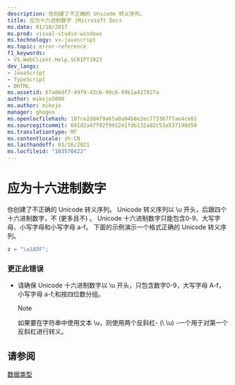 ```yaml
---
description: 你创建了不正确的 Unicode 转义序列。
title: 应为十六进制数字 |Microsoft Docs
ms.date: 01/18/2017
ms.prod: visual-studio-windows
ms.technology: vs-javascript
ms.topic: error-reference
f1_keywords:
- VS.WebClient.Help.SCRIPT1023
dev_langs:
- JavaScript
- TypeScript
- DHTML
ms.assetid: 67a86df7-49f9-43cb-99c6-99b1a427827a
author: mikejo5000
ms.author: mikejo
manager: ghogen
ms.openlocfilehash: 107ce2dd4f9a65a0a04b8e2ec773367ffae4ce81
ms.sourcegitcommit: 691d2a47f92f991241fdb132a82c53a537198d50
ms.translationtype: MT
ms.contentlocale: zh-CN
ms.lasthandoff: 03/16/2021
ms.locfileid: "103570422"
---
```

# <a name="expected-hexadecimal-digit"></a>应为十六进制数字
你创建了不正确的 Unicode 转义序列。 Unicode 转义序列以 \u 开头，后跟四个十六进制数字，不 (更多且不) 。 Unicode 十六进制数字只能包含0-9、大写字母、小写字母和小写字母 a-f。 下面的示例演示一个格式正确的 Unicode 转义序列。  
  
```JavaScript  
z = "\u1A5F";  
```  
  
### <a name="to-correct-this-error"></a>更正此错误  
  
- 请确保 Unicode 十六进制数字以 \u 开头，只包含数字0-9，大写字母 A-f，小写字母 a-f;和按四位数分组。  
  
    > [!NOTE]
    > 如果要在字符串中使用文本 \u，则使用两个反斜杠- (\\ \u) -一个用于对第一个反斜杠进行转义。  
  
## <a name="see-also"></a>请参阅  
 [数据类型](https://developer.mozilla.org/docs/Web/JavaScript/Data_structures)
